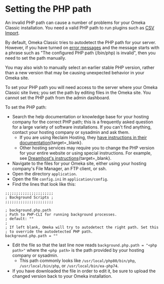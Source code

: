 # Setting the PHP path

An invalid PHP path can cause a number of problems for your Omeka Classic installation. You need a valid PHP path to run plugins such as [CSV Import](../Plugins/CSV_Import.md).

By default, Omeka Classic tries to autodetect the PHP path for your server. However, if you have turned on [error messages](../Troubleshooting/Retrieving_Error_Messages.md) and the message starts with a phrase such as "The configured PHP path (/bin/php) is invalid", then you need to set the path manually. 

You may also wish to manually select an earlier stable PHP version, rather than a new version that may be causing unexpected behavior in your Omeka site.

To set your PHP path you will need access to the server where your Omeka Classic site lives; you set the path by editing files in the Omeka site. You cannot set the PHP path from the admin dashboard.

To set the PHP path:

- Search the help documentation or knowledge base for your hosting company for the correct PHP path; this is a frequently asked question for a large variety of software installations. If you can't find anything, contact your hosting company or sysadmin and ask them.
	- If you are using Reclaim Hosting, they [have instructions in their documentation](https://community.reclaimhosting.com/t/working-with-omeka-classic/194/2){target=_blank}.
	- Other hosting services may require you to change the PHP version for your entire website or using special instructions. For example, see [Dreamhost's instructions](https://help.dreamhost.com/hc/en-us/articles/214895317-Change-the-PHP-version-of-a-site){target=_blank}.
- Navigate to the files for your Omeka site, either using your hosting company's File Manager, an FTP client, or ssh. 
- Open the directory `application`.
- Open the file `config.ini` in `application/config`.
- Find the lines that look like this: 
```
;;;;;;;;;;;;;;;;;;;;;;
; Background Scripts ;
;;;;;;;;;;;;;;;;;;;;;;

; background.php.path
; Path to PHP-CLI for running background processes.
; default: ""
;
; If left blank, Omeka will try to autodetect the right path. Set this
; to override the autodetected PHP path.
background.php.path = ""
```
- Edit the file so that the last line now reads `background.php.path = "<php path>"` where the `<php path>` is the path provided by your hosting company or sysadmin. 
	- This path commonly looks like `/usr/local/php80/bin/php`, `/usr/local/bin/php`, or `/usr/local/bin/ea-php74`.
- If you have downloaded the file in order to edit it, be sure to upload the changed version back to your Omeka installation.
